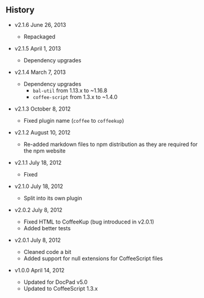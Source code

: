 ## History

- v2.1.6 June 26, 2013
	- Repackaged

- v2.1.5 April 1, 2013
	- Dependency upgrades

- v2.1.4 March 7, 2013
	- Dependency upgrades
		-  `bal-util` from 1.13.x to ~1.16.8
		-  `coffee-script` from 1.3.x to ~1.4.0

- v2.1.3 October 8, 2012
	- Fixed plugin name (`coffee` to `coffeekup`)

- v2.1.2 August 10, 2012
	- Re-added markdown files to npm distribution as they are required for the npm website

- v2.1.1 July 18, 2012
	- Fixed

- v2.1.0 July 18, 2012
	- Split into its own plugin

- v2.0.2 July 8, 2012
	- Fixed HTML to CoffeeKup (bug introduced in v2.0.1)
	- Added better tests

- v2.0.1 July 8, 2012
	- Cleaned code a bit
	- Added support for null extensions for CoffeeScript files

- v1.0.0 April 14, 2012
	- Updated for DocPad v5.0
	- Updated to CoffeeScript 1.3.x
